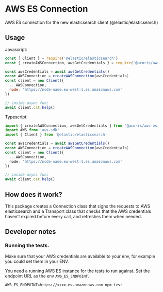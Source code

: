 # AWS ES Connection

AWS ES connection for the new elasticsearch client (@elastic/elasticsearch)

## Usage
 Javascript:
```js
const { Client } = require('@elastic/elasticsearch')
const { createAWSConnection, awsGetCredentials } = require('@acuris/aws-es-connection')

const awsCredentials = await awsGetCredentials()
const AWSConnection = createAWSConnection(awsCredentials)
const client = new Client({
  ...AWSConnection,
  node: 'https://node-name.eu-west-1.es.amazonaws.com'
})

// inside async func
await client.cat.help()
```

 Typescript:
```ts
import { createAWSConnection, awsGetCredentials } from '@acuris/aws-es-connection'
import AWS from 'aws-sdk'
import { Client } from '@elastic/elasticsearch'

const awsCredentials = await awsGetCredentials()
const AWSConnection = createAWSConnection(awsCredentials)
const client = new Client({
  ...AWSConnection,
  node: 'https://node-name.eu-west-1.es.amazonaws.com'
})

// inside async func
await client.cat.help()
```

## How does it work?
This package creates a Connection class that signs the requests to AWS elasticsearch and a Transport class that checks that the AWS credentials haven't expired before every call, and refreshes them when needed.

## Developer notes

### Running the tests.
Make sure that your AWS credentials are available to your env, for example you could set them in your ENV.

You need a running AWS ES instance for the tests to run against. Set the endpoint URL as the env `AWS_ES_ENDPOINT`.

```
AWS_ES_ENDPOINT=https://xxxx.es.amazonaws.com npm test
```
